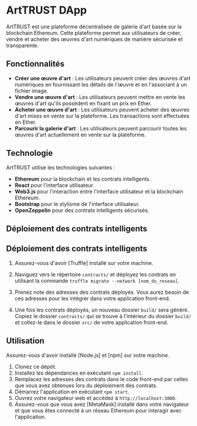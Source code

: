 # ArtTRUST DApp

ArtTRUST est une plateforme décentralisée de galerie d'art basée sur la blockchain Ethereum. Cette plateforme permet aux utilisateurs de créer, vendre et acheter des œuvres d'art numériques de manière sécurisée et transparente.

## Fonctionnalités

- **Créer une œuvre d'art** : Les utilisateurs peuvent créer des œuvres d'art numériques en fournissant les détails de l'œuvre et en l'associant à un fichier image.
- **Vendre une œuvre d'art** : Les utilisateurs peuvent mettre en vente les œuvres d'art qu'ils possèdent en fixant un prix en Ether.
- **Acheter une œuvre d'art** : Les utilisateurs peuvent acheter des œuvres d'art mises en vente sur la plateforme. Les transactions sont effectuées en Ether.
- **Parcourir la galerie d'art** : Les utilisateurs peuvent parcourir toutes les œuvres d'art actuellement en vente sur la plateforme.

## Technologie

ArtTRUST utilise les technologies suivantes :

- **Ethereum** pour la blockchain et les contrats intelligents.
- **React** pour l'interface utilisateur.
- **Web3.js** pour l'interaction entre l'interface utilisateur et la blockchain Ethereum.
- **Bootstrap** pour le stylisme de l'interface utilisateur.
- **OpenZeppelin** pour des contrats intelligents sécurisés.

## Déploiement des contrats intelligents

## Déploiement des contrats intelligents

1. Assurez-vous d'avoir [Truffle] installé sur votre machine.
2. Naviguez vers le répertoire `contracts/` et déployez les contrats en utilisant la commande `truffle migrate --network [nom_du_reseau]`.
3. Prenez note des adresses des contrats déployés. Vous aurez besoin de ces adresses pour les intégrer dans votre application front-end.


4. Une fois les contrats déployés, un nouveau dossier `build/` sera généré. Copiez le dossier `contracts/` qui se trouve à l'intérieur du dossier `build/` et collez-le dans le dossier `src/` de votre application front-end.


## Utilisation

Assurez-vous d'avoir installé [Node.js] et [npm] sur votre machine.

1. Clonez ce dépôt.
2. Installez les dépendances en exécutant `npm install`.
3. Remplacez les adresses des contrats dans le code front-end par celles que vous avez obtenues lors du déploiement des contrats.
4. Démarrez l'application en exécutant `npm start`.
5. Ouvrez votre navigateur web et accédez à `http://localhost:3000`.
6. Assurez-vous que vous avez [MetaMask] installé dans votre navigateur et que vous êtes connecté à un réseau Ethereum pour interagir avec l'application.


